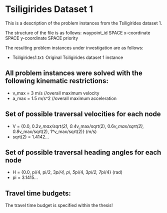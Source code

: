 # Tsiligirides Dataset 1
This is a description of the problem instances from the Tsiligirides dataset 1.

The structure of the file is as follows: 
waypoint_id SPACE x-coordinate SPACE y-coordinate SPACE priority

The resulting problem instances under investigation are as follows:
- Tsiligirides1.txt: Original Tsiligirides dataset 1 instance

## All problem instances were solved with the following kinematic restrictions:
- v_max = 3 m/s //overall maximum velocity
- a_max = 1.5 m/s^2 //overall maximum acceleration

## Set of possible traversal velocities for each node
- V = {0.0, 0.2*v_max/sqrt(2), 0.4*v_max/sqrt(2), 0.6*v_max/sqrt(2), 0.8*v_max/sqrt(2), 1*v_max/sqrt(2)}  (m/s)
- sqrt(2) = 1.4142...

## Set of possible traversal heading angles for each node
- H = {0.0, pi/4, pi/2, 3*pi/4, pi, 5*pi/4, 3*pi/2, 7*pi/4}  (rad)
- pi = 3.1415...

## Travel time budgets:
The travel time budget is specified within the thesis!